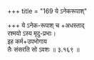 +++
title = "169 ये ऽनेकरूपाश्"

+++
ये ऽनेक-रूपाश् च +अधस्ताद्  
रश्मयो ऽस्य मृदु-प्रभाः।  
इह कर्म+उपभोगाय  
तैः संसरति सो ऽवशः  ॥ ३.१६९ ॥